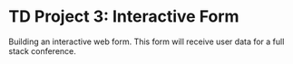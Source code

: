 # TD Project 3: Interactive Form
 Building an interactive web form. This form will receive user data for a full stack conference. 
